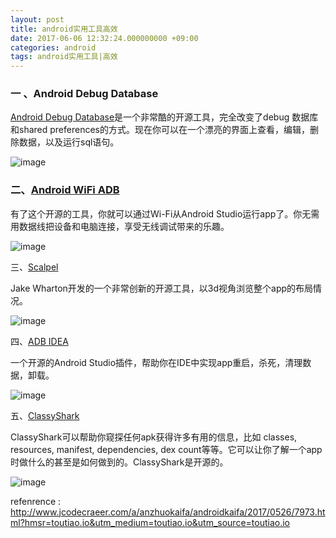 ```yaml
---
layout: post
title: android实用工具高效
date: 2017-06-06 12:32:24.000000000 +09:00
categories: android
tags: android实用工具|高效
---
```


### 一 、Android Debug Database

[Android Debug Database](https://github.com/amitshekhariitbhu/Android-Debug-Database)是一个非常酷的开源工具，完全改变了debug 数据库和shared preferences的方式。现在你可以在一个漂亮的界面上查看，编辑，删除数据，以及运行sql语句。

![image](http://www.jcodecraeer.com/uploads/allimg/170526/0223445217-20.png?imageMogr2/auto-orient/strip%7CimageView2/2/w/1240)

### 二、[Android WiFi ADB](https://github.com/pedrovgs/AndroidWiFiADB)

有了这个开源的工具，你就可以通过Wi-Fi从Android Studio运行app了。你无需用数据线把设备和电脑连接，享受无线调试带来的乐趣。


![image](http://www.jcodecraeer.com/uploads/allimg/170526/022344CK-28.png?imageMogr2/auto-orient/strip%7CimageView2/2/w/1240)


三、[Scalpel](https://github.com/JakeWharton/scalpel)

Jake Wharton开发的一个非常创新的开源工具，以3d视角浏览整个app的布局情况。

![image](http://www.jcodecraeer.com/uploads/allimg/170526/022344CD-34.png?imageMogr2/auto-orient/strip%7CimageView2/2/w/1240)

四、[ADB IDEA](https://github.com/pbreault/adb-idea)

一个开源的Android Studio插件，帮助你在IDE中实现app重启，杀死，清理数据，卸载。

![image](http://www.jcodecraeer.com/uploads/allimg/170526/0223445231-48.png?imageMogr2/auto-orient/strip%7CimageView2/2/w/1240)

五、[ClassyShark](http://www.jcodecraeer.com/uploads/allimg/170526/0223441S5-54.png?imageMogr2/auto-orient/strip%7CimageView2/2/w/1240)

ClassyShark可以帮助你窥探任何apk获得许多有用的信息，比如 classes, resources, manifest, dependencies, dex count等等。它可以让你了解一个app时做什么的甚至是如何做到的。ClassyShark是开源的。

![image](http://www.jcodecraeer.com/uploads/allimg/170526/0223441S5-54.png?imageMogr2/auto-orient/strip%7CimageView2/2/w/1240)


refenrence :
http://www.jcodecraeer.com/a/anzhuokaifa/androidkaifa/2017/0526/7973.html?hmsr=toutiao.io&utm_medium=toutiao.io&utm_source=toutiao.io